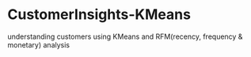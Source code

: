 # CustomerInsights-KMeans
understanding customers using KMeans and RFM(recency, frequency &amp; monetary) analysis
